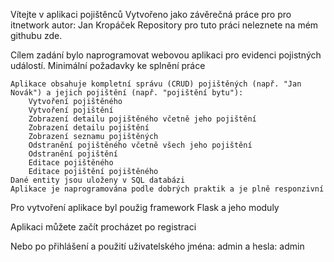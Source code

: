 
Vítejte v aplikaci pojištěnců
Vytvořeno jako závěrečná práce pro pro itnetwork autor: Jan Kropáček Repository pro tuto práci neleznete na mém githubu zde.

Cílem zadání bylo naprogramovat webovou aplikaci pro evidenci pojistných událostí.
Minimální požadavky ke splnění práce

    Aplikace obsahuje kompletní správu (CRUD) pojištěných (např. "Jan Novák") a jejich pojištění (např. "pojištění bytu"):
        Vytvoření pojištěného
        Vytvoření pojištění
        Zobrazení detailu pojištěného včetně jeho pojištění
        Zobrazení detailu pojištění
        Zobrazení seznamu pojištěných
        Odstranění pojištěného včetně všech jeho pojištění
        Odstranění pojištění
        Editace pojištěného
        Editace pojištění pojištěného
    Dané entity jsou uloženy v SQL databázi
    Aplikace je naprogramována podle dobrých praktik a je plně responzivní

Pro vytvoření aplikace byl použig framework Flask a jeho moduly

Aplikaci můžete začít procházet po registraci

Nebo po přihlášení a použití uživatelského jména: admin a hesla: admin
